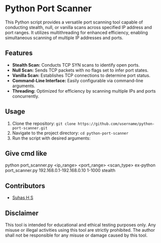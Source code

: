# Python Port Scanner

This Python script provides a versatile port scanning tool capable of conducting stealth, null, or vanilla scans across specified IP address and port ranges. It utilizes multithreading for enhanced efficiency, enabling simultaneous scanning of multiple IP addresses and ports.

## Features

- **Stealth Scan:** Conducts TCP SYN scans to identify open ports.
- **Null Scan:** Sends TCP packets with no flags set to infer port states.
- **Vanilla Scan:** Establishes TCP connections to determine port status.
- **Command-Line Interface:** Easily configurable via command-line arguments.
- **Threading:** Optimized for efficiency by scanning multiple IPs and ports concurrently.

## Usage

1. Clone the repository: `git clone https://github.com/username/python-port-scanner.git`
2. Navigate to the project directory: `cd python-port-scanner`
3. Run the script with desired arguments:

## Give cmd like
python port_scanner.py <ip_range> <port_range> <scan_type>
ex-python port_scanner.py 192.168.0.1-192.168.0.10 1-1000 stealth

## Contributors

- [Suhas H S](https://github.com/Suhas-30)

## Disclaimer
This tool is intended for educational and ethical testing purposes only. Any misuse or illegal activities using this tool are strictly prohibited. The author shall not be responsible for any misuse or damage caused by this tool.


